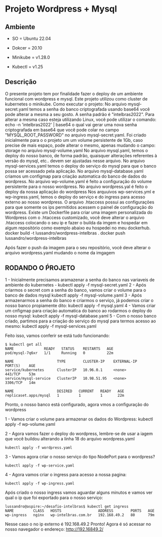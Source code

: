 # Projeto Wordpress + Mysql

## Ambiente ##
* SO  = Ubuntu 22.04

* Dokcer = 20.10  

* Minikube = v1.28.0

* Kubectl = v1.25

## Descrição ## 

O presente projeto tem por finalidade fazer o deploy de um ambiente funcional com wordpress e mysql.
Este projeto utilizou como cluster de kubernetes o minikube.
Como executar o projeto:
No arquivo mysql-secret.yaml temos a senha do banco criptografada usando base64 você pode alterar a mesma a seu gosto. 
A senha padrão é "intelbras2022". Para alterar  a mesma caso esteja utilizando Linux, você pode utilizar o comando: echo -n 'intelbras2022' | base64
o qual vai gerar uma nova senha criptografada em base64 que você pode colar no campo  "MYSQL_ROOT_PASSWORD" no arquivo mysql-secret.yaml.
Foi criado inicialmente para o o projeto um um volume persistente de 1Gb, caso precise de mais espaço, pode alterar o mesmo, apenas mudando o campo: storage no arquivo mysql-volume.yaml
No arquivo mysql.yaml, temos o deploy do nosso banco, de forma padrão, quaisquer alterações referentes à versão do mysql, etc.. devem ser ajustadas nesse arquivo.
No arquivo mysql-services.yaml temos o deploy do serviço do mysql para que o banco possa ser acessado pela aplicação.
No arquivo mysql-database.yaml criamos um configmap para criação automatica do banco de dados do wordpress.
No arquivo wp-volume.yaml é feito a configuração do volume persistente para o nosso wordpress.
No arquivo wordpress.yal é feito o deploy da nossa aplicação do wordpress
Nos arquuivos wp-services.yml e wp-ingress.yaml, temos o deploy do serviço e do ingress para acesso externo ao nosso wordpress.
O arquivo .htaccess possui as configurações para que somente os ips permitidos acessem o painel de configuração do wordpress. 
Existe um Dockerfile para criar uma imagem personalizada do Wordpress com o .htaccess customizado, você deve alterar o arquivo .htaccess colocando o seu ip
e fazer o builda da imgem e hospedar em algum repositório como exemplo abaixo eu hospedei no meu dockerhub.
    docker build -t lussandro/wordpress-intelbras .
    docker push lussandro/wordpress-intelbras

Após fazer o push da imagem para o seu repositório, você deve alterar o arquivo wordpress.yaml mudando o nome da imgagem

## RODANDO O ṔROJETO ## 
1 - Inicialmente precisamos aramazenar a senha do banco nas variaveis de ambiente do kubernetes - 
    kubectl apply -f mysql-secret.yaml
2 - Após criarmos o secret com a senha do banco, vamos criar o volume para o banco de dados mysql
    kubectl apply -f mysql-volume.yaml
3 - Após armazenarmos a senha do banco e criarmos o serviço, já podemos criar o nosso banco propiamente dito:
    kubectl apply -f mysql.yaml
4 - Vamos criar um cnfigmap para criação automatica do banco ao rodarmos o deploy do nosso mysql:
    kubeclt apply -f mysql-database.yaml
5 - Com o nosso banco criado, partimos para a criação do serviço do mysql para termos acesso ao mesmo:
    kubectl apply -f mysql-services.yaml

Feito isso, vamos conferir se está tudo funcionando:

    $ kubectl get all
    NAME              READY   STATUS    RESTARTS   AGE
    pod/mysql-7q6xr   1/1     Running   0          22m

    NAME                    TYPE        CLUSTER-IP    EXTERNAL-IP   PORT(S)    AGE
    service/kubernetes      ClusterIP   10.96.0.1     <none>        443/TCP    53m
    service/mysql-service   ClusterIP   10.98.51.95   <none>        3306/TCP   14m

    NAME                    DESIRED   CURRENT   READY   AGE
    replicaset.apps/mysql   1         1         1       22m

Pronto, o nosso banco está configurado, agora vmos a configuração do wordpress

1 - Vamos criar o volume para armazenar os dados do Wordpress:
    kubectl apply -f wp-volume.yaml

2 - Agora vamos fazer o deploy do wordpress, lembre-se de usar a iagem que você buildou alterando a linha 18 do arquivo wordpress.yaml
    
    kubectl apply -f wordpress.yaml

3 - Vamos agora criar o nosso serviço do tipo NodePort para o wordpress?
    
    kubectl apply -f wp-service.yaml

4 - Agora vamos criar o ingress para acesso a nossa pagina:

    kubectl apply -f wp-ingress.yaml

Após criado o nosso ingress vamos aguardar alguns minutos e vamos ver qual o ip que foi exportado para o nosso serviço:

    lussandro@aspire:~/desafio-intelbras$ kubectl get ingress
    NAME         CLASS   HOSTS                 ADDRESS        PORTS   AGE
    wp-ingress   nginx   wp-intelbras.com.br   192.168.49.2   80      79m

Nesse caso o no ip externo é 192.168.49.2
Pronto! Agora é só acessar no nosso navegador o endereço:
    http://192.16849.2/


